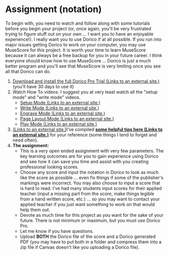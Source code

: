 # Assignment \(notation\)



To begin with, you need to watch and follow along with some tutorials before you begin your project \(or, once again, you'll be very frustrated trying to figure stuff out on your own ... I want you to have an enjoyable experience!\). I really want you to use Dorico if at all possible. If you run into major issues getting Dorico to work on your computer, you may use MuseScore for this project. It is worth your time to learn MuseScore because it can always be a free backup for you in your future career. I think everyone should know how to use MuseScore ... Dorico is just a much better program and you'll see that MuseScore is very limiting once you see all that Dorico can do.

1. [Download and install the full Dorico Pro Trial \(Links to an external site.\)](https://new.steinberg.net/dorico/trial/) \(you'll have 30 days to use it\)
2. Watch How To videos. I suggest you at very least watch all the "setup mode" and "write mode" videos. 
   * [Setup Mode \(Links to an external site.\)](https://www.youtube.com/playlist?list=PLoyaeouPUsdsCpYCYhxnK5j-o6U8q8Hpv)
   * [Write Mode \(Links to an external site.\)](https://www.youtube.com/playlist?list=PLoyaeouPUsdsnltPMEyV6pzuHh6cs9-Cp)
   * [Engrave Mode \(Links to an external site.\)](https://www.youtube.com/playlist?list=PLoyaeouPUsdvy438lfsc78RZxhKTdOcKN)
   * [Page Layout Mode \(Links to an external site.\)](https://www.youtube.com/playlist?list=PLoyaeouPUsdtQAPZqIiDYPNVCJEczPYaG)
   * [Play Mode \(Links to an external site.\)](https://www.youtube.com/playlist?list=PLoyaeouPUsdt6H-SQgBH3_2-_qC-YxGHA)
3. [ \(Links to an external site.\)](https://www.youtube.com/playlist?list=PLoyaeouPUsdt6H-SQgBH3_2-_qC-YxGHA)I've compiled [**some helpful tips here \(Links to an external site.\)**](https://benjohansen.gitbook.io/musictech/unit-2-music/notation-software/dorico) for your reference \(some things I tend to forget and need often\).
4. **The assignment:**
   * This is a very open ended assignment with very few parameters. The key learning outcomes are for you to gain experience using Dorico and see how it can save you time and assist with you creating professional looking scores.
   * Choose any score and input the notation in Dorico to look as much like the score as possible ... even fix things if some of the publisher's markings were incorrect. You may also choose to input a score that is hard to read. I've had many students input scores for their applied teacher \(input a missing part from the score, make things legible from a hand written score, etc.\) ... so you may want to contact your applied teacher if you just want something to work on that would help them out.
   * Devote as much time for this project as you want for the sake of your future. There is not minimum or maximum, but you must use Dorico Pro.
   * Let me know if you have questions.
   * Upload **BOTH** the Dorico file of the score and a Dorico generated PDF \(you may have to put both in a folder and compress them into a zip file if Canvas doesn't like you uploading a Dorico file\).

